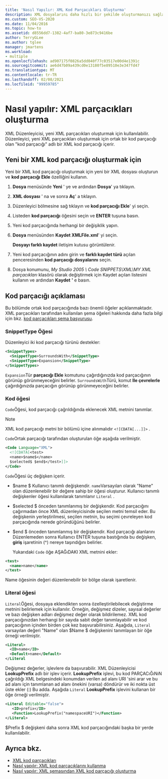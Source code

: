 ```yaml
---
title: 'Nasıl Yapılır: XML Kod Parçacıkları Oluşturma'
description: XML dosyalarını daha hızlı bir şekilde oluşturmanızı sağlayan XML kod parçacıkları oluşturmak için Visual Studio 'da XML düzenleyicisini nasıl kullanacağınızı öğrenin.
ms.custom: SEO-VS-2020
ms.date: 11/04/2016
ms.topic: how-to
ms.assetid: d8556dd7-1382-4af7-ba80-3e873c9416be
author: TerryGLee
ms.author: tglee
manager: jmartens
ms.workload:
- multiple
ms.openlocfilehash: ad907175f0826a5dd040f77c03517e00d4e1391c
ms.sourcegitcommit: ae6d47b09a439cd0e13180f5e89510e3e347fd47
ms.translationtype: MT
ms.contentlocale: tr-TR
ms.lasthandoff: 02/08/2021
ms.locfileid: "99959785"
---
```

# <a name="how-to-create-xml-snippets"></a>Nasıl yapılır: XML parçacıkları oluşturma

XML Düzenleyicisi, yeni XML parçacıkları oluşturmak için kullanılabilir. Düzenleyici, yeni XML parçacıkları oluşturmak için ortak bir kod parçacığı olan "kod parçacığı" adlı bir XML kod parçacığı içerir.

## <a name="to-create-a-new-xml-snippet"></a>Yeni bir XML kod parçacığı oluşturmak için

Yeni bir XML kod parçacığı oluşturmak için yeni bir XML dosyası oluşturun ve **kod parçacığı Ekle** özelliğini kullanın.

1. **Dosya** menüsünde **Yeni** ' ye ve ardından **Dosya**' ya tıklayın.

2. **XML dosyası** ' na ve sonra **Aç**' a tıklayın.

3. Düzenleyici bölmesine sağ tıklayın ve **kod parçacığı Ekle**' yi seçin.

4. Listeden **kod parçacığı** öğesini seçin ve **ENTER** tuşuna basın.

5. Yeni kod parçacığında herhangi bir değişiklik yapın.

6. **Dosya** menüsünden **Kaydet XMLFile.xml**' yi seçin.

     **Dosyayı farklı kaydet** iletişim kutusu görüntülenir.

7. Yeni kod parçacığının adını girin ve **farklı kaydet türü** açılan penceresinden **kod parçacığı dosyalarını** seçin.

8. Dosya konumunu, *My Studio 2005 \ Code SNIPPETS\XML\MY XML parçacıkları* klasörü olarak değiştirmek için Kaydet açılan listesini kullanın ve ardından **Kaydet** **'** e basın.

## <a name="snippet-description"></a>Kod parçacığı açıklaması

Bu bölümde ortak kod parçacığında bazı önemli öğeler açıklanmaktadır. XML parçacıkları tarafından kullanılan şema öğeleri hakkında daha fazla bilgi için bkz. [kod parçacıkları şema başvurusu](../ide/code-snippets-schema-reference.md).

### <a name="snippettype-element"></a>SnippetType Öğesi

Düzenleyici iki kod parçacığı türünü destekler:

```xml
<SnippetTypes>
  <SnippetType>SurroundsWith</SnippetType>
  <SnippetType>Expansion</SnippetType>
</SnippetTypes>
```

`Expansion`Tür **parçacığı Ekle** komutunu çağırdığınızda kod parçacığının görünüp görünmeyeceğini belirler. `SurroundsWith`Türü, komut **Ile çevrelerle** çağırdığınızda parçacığın görünüp görünmeyeceğini belirler.

### <a name="code-element"></a>Kod öğesi

`Code`Öğesi, kod parçacığı çağrıldığında eklenecek XML metnini tanımlar.

> [!NOTE]
> XML kod parçacığı metni bir bölümü içine alınmalıdır `<![CDATA[...]]>` .

`Code`Ortak parçacığı tarafından oluşturulan öğe aşağıda verilmiştir.

```xml
<Code Language="XML">
  <![CDATA[<test>
  <name>$name$</name>
  $selected$ $end$</test>]]>
</Code>
```

`Code`Öğesi üç değişken içerir.

- $name $ Kullanıcı tanımlı değişkendir. `name`Varsayılan olarak "Name" olan düzenlenebilir bir değere sahip bir öğesi oluşturur. Kullanıcı tanımlı değişkenler öğesi kullanılarak tanımlanır `Literal` .

- $selected $ önceden tanımlanmış bir değişkendir. Kod parçacığını çağırmadan önce XML düzenleyicisinde seçilen metni temsil eder. Bu değişkenin yerleştirilmesi, seçilen metnin, bu seçimi çevreleyen kod parçacığında nerede göründüğünü belirler.

- $end $ önceden tanımlanmış bir değişkendir. Kod parçacığı alanlarını Düzenlemeden sonra Kullanıcı ENTER tuşuna bastığında bu değişken, **giriş** işaretinin (^) nereye taşındığını belirler.

  Yukarıdaki `Code` öğe AŞAĞıDAKI XML metnini ekler:

```xml
<test>
  <name>name</name>
</test>
```

Name öğesinin değeri düzenlenebilir bir bölge olarak işaretlenir.

### <a name="literal-element"></a>Literal öğesi

`Literal`Öğesi, dosyaya eklendikten sonra özelleştirilebilecek değiştirme metnini belirlemek için kullanılır. Örneğin, değişmez dizeler, sayısal değerler ve bazı değişken adları değişmez değer olarak bildirilemez. XML kod parçacığınızdan herhangi bir sayıda sabit değer tanımlayabilir ve kod parçacığının içinden birden çok kez başvurabilirsiniz. Aşağıda, `Literal` varsayılan değeri "Name" olan $Name $ değişkenini tanımlayan bir öğe örneği verilmiştir.

```xml
<Literal>
  <ID>name</ID>
  <Default>name</Default>
</Literal
```

Değişmez değerler, işlevlere da başvurabilir. XML Düzenleyicisi **LookupPrefix** adlı bir işlev içerir. **LookupPrefix** işlevi, bu kod PARÇACıĞıNıN çağrıldığı XML belgesindeki konumdan verilen ad alanı URI 'sini arar ve bu ad alanı için tanımlanan ad alanı önekini (varsa) döndürür ve iki nokta üst üste ekler (:) Bu adda. Aşağıda `Literal` **LookupPrefix** işlevini kullanan bir öğe örneği verilmiştir.

```xml
<Literal Editable="false">
   <ID>prefix</ID>
   <Function>LookupPrefix("namespaceURI")</Function>
</Literal>
```

$Prefix $ değişkeni daha sonra XML kod parçacığındaki başka bir yerde kullanılabilir.

## <a name="see-also"></a>Ayrıca bkz.

- [XML kod parçacıkları](../xml-tools/xml-snippets.md)
- [Nasıl yapılır: XML kod parçacıklarını kullanma](../xml-tools/how-to-use-xml-snippets.md)
- [Nasıl yapılır: XML şemasından XML kod parçacığı oluşturma](../xml-tools/how-to-generate-an-xml-snippet-from-an-xml-schema.md)
